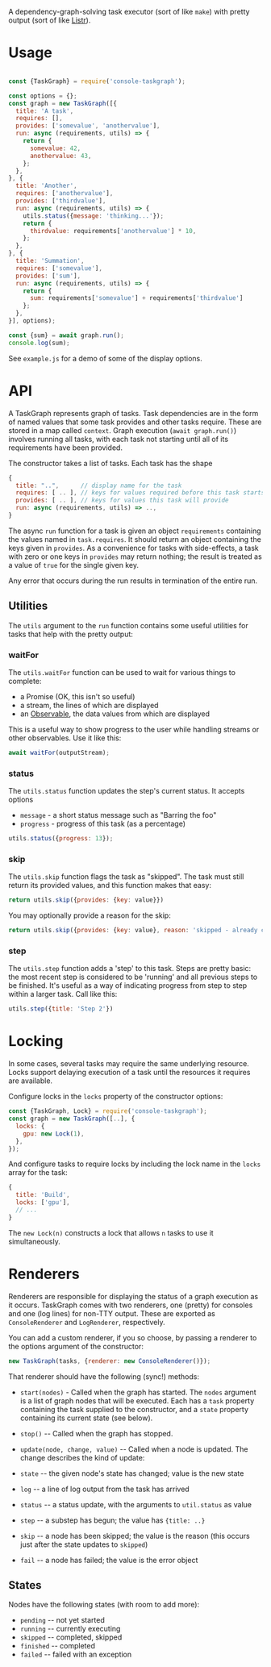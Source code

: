 A dependency-graph-solving task executor (sort of like `make`) with pretty
output (sort of like [Listr](https://github.com/SamVerschueren/listr)).

# Usage

```javascript

const {TaskGraph} = require('console-taskgraph');

const options = {};
const graph = new TaskGraph([{
  title: 'A task',
  requires: [],
  provides: ['somevalue', 'anothervalue'],
  run: async (requirements, utils) => {
    return {
      somevalue: 42,
      anothervalue: 43,
    };
  },
}, {
  title: 'Another',
  requires: ['anothervalue'],
  provides: ['thirdvalue'],
  run: async (requirements, utils) => {
    utils.status({message: 'thinking...'});
    return {
      thirdvalue: requirements['anothervalue'] * 10,
    };
  },
}, {
  title: 'Summation',
  requires: ['somevalue'],
  provides: ['sum'],
  run: async (requirements, utils) => {
    return {
      sum: requirements['somevalue'] + requirements['thirdvalue']
    };
  },
}], options);

const {sum} = await graph.run();
console.log(sum);
```

See `example.js` for a demo of some of the display options.

# API

A TaskGraph represents graph of tasks.  Task dependencies are in the form of
named values that some task provides and other tasks require. These are stored
in a map called `context`.  Graph execution (`await graph.run()`) involves
running all tasks, with each task not starting until all of its requirements
have been provided.

The constructor takes a list of tasks.  Each task has the shape

```javascript
{
  title: "..",      // display name for the task
  requires: [ .. ], // keys for values required before this task starts
  provides: [ .. ], // keys for values this task will provide
  run: async (requirements, utils) => ..,
}
```

The async `run` function for a task is given an object `requirements`
containing the values named in `task.requires`.  It should return an object
containing the keys given in `provides`.  As a convenience for tasks with
side-effects, a task with zero or one keys in `provides` may return nothing;
the result is treated as a value of `true` for the single given key.

Any error that occurs during the run results in termination of the entire run.

## Utilities

The `utils` argument to the `run` function contains some useful utilities for
tasks that help with the pretty output:

### waitFor

The `utils.waitFor` function can be used to wait for various things to complete:

  * a Promise (OK, this isn't so useful)
  * a stream, the lines of which are displayed
  * an [Observable](https://github.com/tc39/proposal-observable), the data values from which are displayed

This is a useful way to show progress to the user while handling streams or
other observables. Use it like this:

```javascript
await waitFor(outputStream);
```

### status

The `utils.status` function updates the step's current status.  It accepts options
  * `message` - a short status message such as "Barring the foo"
  * `progress` - progress of this task (as a percentage)

```javascript
utils.status({progress: 13});
```

### skip

The `utils.skip` function flags the task as "skipped".  The task must still return its provided
values, and this function makes that easy:

```javascript
return utils.skip({provides: {key: value}})
```

You may optionally provide a reason for the skip:

```javascript
return utils.skip({provides: {key: value}, reason: 'skipped - already complete'})
```

### step

The `utils.step` function adds a 'step' to this task. Steps are pretty basic: the most recent step
is considered to be 'running' and all previous steps to be finished.  It's useful as a way of
indicating progress from step to step within a larger task.  Call like this:

```javascript
utils.step({title: 'Step 2'})
```

# Locking

In some cases, several tasks may require the same underlying resource.  Locks support delaying
execution of a task until the resources it requires are available.

Configure locks in the `locks` property of the constructor options:

```javascript
const {TaskGraph, Lock} = require('console-taskgraph');
const graph = new TaskGraph([..], {
  locks: {
    gpu: new Lock(1),
  },
});
```

And configure tasks to require locks by including the lock name in the `locks` array for the task:

```javascript
{
  title: 'Build',
  locks: ['gpu'],
  // ...
}
```

The `new Lock(n)` constructs a lock that allows `n` tasks to use it simultaneously.

# Renderers

Renderers are responsible for displaying the status of a graph execution as it
occurs. TaskGraph comes with two renderers, one (pretty) for consoles and one
(log lines) for non-TTY output.  These are exported as `ConsoleRenderer` and
`LogRenderer`, respectively.

You can add a custom renderer, if you so choose, by passing a renderer to the
options argument of the constructor:

```javascript
new TaskGraph(tasks, {renderer: new ConsoleRenderer()});
```

That renderer should have the following (sync!) methods:

* `start(nodes)` - Called when the graph has started.  The `nodes` argument is
  a list of graph nodes that will be executed.  Each has a `task` property
  containing the task supplied to the constructor, and a `state` property
  containing its current state (see below).

* `stop()` -- Called when the graph has stopped.

* `update(node, change, value)` -- Called when a node is updated.  The change
  describes the kind of update:

 * `state` -- the given node's state has changed; value is the new state
 * `log` -- a line of log output from the task has arrived
 * `status` -- a status update, with the arguments to `util.status` as value
 * `step` -- a substep has begun; the value has `{title: ..}`
 * `skip` -- a node has been skipped; the value is the reason (this occurs just after the state updates to `skipped`)
 * `fail` -- a node has failed; the value is the error object

## States

Nodes have the following states (with room to add more):

* `pending` -- not yet started
* `running` -- currently executing
* `skipped` -- completed, skipped
* `finished` -- completed
* `failed` -- failed with an exception

